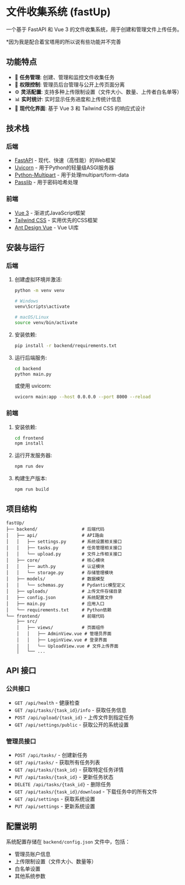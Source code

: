 # 文件收集系统 (fastUp)

一个基于 FastAPI 和 Vue 3 的文件收集系统，用于创建和管理文件上传任务。

*因为我是配合着宝塔用的所以说有些功能并不完善

## 功能特点

- 📁 **任务管理**: 创建、管理和监控文件收集任务
- 🔐 **权限控制**: 管理员后台管理与公开上传页面分离
- ⚙️ **灵活配置**: 支持多种上传限制设置（文件大小、数量、上传者白名单等）
- 📊 **实时统计**: 实时显示任务进度和上传统计信息
- 🎨 **现代化界面**: 基于 Vue 3 和 Tailwind CSS 的响应式设计

## 技术栈

### 后端
- [FastAPI](https://fastapi.tiangolo.com/) - 现代、快速（高性能）的Web框架
- [Uvicorn](https://www.uvicorn.org/) - 用于Python的轻量级ASGI服务器
- [Python-Multipart](https://github.com/andrew-d/python-multipart) - 用于处理multipart/form-data
- [Passlib](https://passlib.readthedocs.io/en/stable/) - 用于密码哈希处理

### 前端
- [Vue 3](https://v3.vuejs.org/) - 渐进式JavaScript框架
- [Tailwind CSS](https://tailwindcss.com/) - 实用优先的CSS框架
- [Ant Design Vue](https://www.antdv.com/) - Vue UI库

## 安装与运行

### 后端

1. 创建虚拟环境并激活:
   ```bash
   python -m venv venv
   
   # Windows
   venv\Scripts\activate
   
   # macOS/Linux
   source venv/bin/activate
   ```

2. 安装依赖:
   ```bash
   pip install -r backend/requirements.txt
   ```

3. 运行后端服务:
   ```bash
   cd backend
   python main.py
   ```
   
   或使用 uvicorn:
   ```bash
   uvicorn main:app --host 0.0.0.0 --port 8000 --reload
   ```

### 前端

1. 安装依赖:
   ```bash
   cd frontend
   npm install
   ```

2. 运行开发服务器:
   ```bash
   npm run dev
   ```

3. 构建生产版本:
   ```bash
   npm run build
   ```

## 项目结构

```
fastUp/
├── backend/                 # 后端代码
│   ├── api/                 # API路由
│   │   ├── settings.py      # 系统设置相关接口
│   │   ├── tasks.py         # 任务管理相关接口
│   │   └── upload.py        # 文件上传相关接口
│   ├── core/                # 核心模块
│   │   ├── auth.py          # 认证模块
│   │   └── storage.py       # 存储管理模块
│   ├── models/              # 数据模型
│   │   └── schemas.py       # Pydantic模型定义
│   ├── uploads/             # 上传文件存储目录
│   ├── config.json          # 系统配置文件
│   ├── main.py              # 应用入口
│   └── requirements.txt     # Python依赖
└── frontend/                # 前端代码
    ├── src/
    │   ├── views/           # 页面组件
    │   │   ├── AdminView.vue # 管理员界面
    │   │   ├── LoginView.vue # 登录界面
    │   │   └── UploadView.vue # 文件上传界面
    │   └── ...
```

## API 接口

### 公共接口
- `GET /api/health` - 健康检查
- `GET /api/tasks/{task_id}/info` - 获取任务信息
- `POST /api/upload/{task_id}` - 上传文件到指定任务
- `GET /api/settings/public` - 获取公开的系统设置

### 管理员接口
- `POST /api/tasks/` - 创建新任务
- `GET /api/tasks/` - 获取所有任务列表
- `GET /api/tasks/{task_id}` - 获取特定任务详情
- `PUT /api/tasks/{task_id}` - 更新任务状态
- `DELETE /api/tasks/{task_id}` - 删除任务
- `GET /api/tasks/{task_id}/download` - 下载任务中的所有文件
- `GET /api/settings` - 获取系统设置
- `PUT /api/settings` - 更新系统设置

## 配置说明

系统配置存储在 `backend/config.json` 文件中，包括：

- 管理员账户信息
- 上传限制设置（文件大小、数量等）
- 白名单设置
- 其他系统参数

